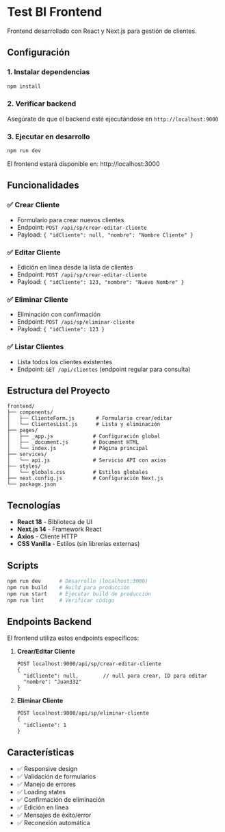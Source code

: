 # Test BI Frontend

Frontend desarrollado con React y Next.js para gestión de clientes.

## Configuración

### 1. Instalar dependencias
```bash
npm install
```

### 2. Verificar backend
Asegúrate de que el backend esté ejecutándose en `http://localhost:9000`

### 3. Ejecutar en desarrollo
```bash
npm run dev
```

El frontend estará disponible en: http://localhost:3000

## Funcionalidades

### ✅ Crear Cliente
- Formulario para crear nuevos clientes
- Endpoint: `POST /api/sp/crear-editar-cliente`
- Payload: `{ "idCliente": null, "nombre": "Nombre Cliente" }`

### ✅ Editar Cliente
- Edición en línea desde la lista de clientes
- Endpoint: `POST /api/sp/crear-editar-cliente`
- Payload: `{ "idCliente": 123, "nombre": "Nuevo Nombre" }`

### ✅ Eliminar Cliente
- Eliminación con confirmación
- Endpoint: `POST /api/sp/eliminar-cliente`
- Payload: `{ "idCliente": 123 }`

### ✅ Listar Clientes
- Lista todos los clientes existentes
- Endpoint: `GET /api/clientes` (endpoint regular para consulta)

## Estructura del Proyecto

```
frontend/
├── components/
│   ├── ClienteForm.js       # Formulario crear/editar
│   └── ClientesList.js      # Lista y eliminación
├── pages/
│   ├── _app.js             # Configuración global
│   ├── _document.js        # Document HTML
│   └── index.js            # Página principal
├── services/
│   └── api.js              # Servicio API con axios
├── styles/
│   └── globals.css         # Estilos globales
├── next.config.js          # Configuración Next.js
└── package.json
```

## Tecnologías

- **React 18** - Biblioteca de UI
- **Next.js 14** - Framework React
- **Axios** - Cliente HTTP
- **CSS Vanilla** - Estilos (sin librerías externas)

## Scripts

```bash
npm run dev      # Desarrollo (localhost:3000)
npm run build    # Build para producción
npm run start    # Ejecutar build de producción
npm run lint     # Verificar código
```

## Endpoints Backend

El frontend utiliza estos endpoints específicos:

1. **Crear/Editar Cliente**
   ```
   POST localhost:9000/api/sp/crear-editar-cliente
   {
     "idCliente": null,        // null para crear, ID para editar
     "nombre": "Juan332"
   }
   ```

2. **Eliminar Cliente**
   ```
   POST localhost:9000/api/sp/eliminar-cliente
   {
     "idCliente": 1
   }
   ```

## Características

- ✅ Responsive design
- ✅ Validación de formularios
- ✅ Manejo de errores
- ✅ Loading states
- ✅ Confirmación de eliminación
- ✅ Edición en línea
- ✅ Mensajes de éxito/error
- ✅ Reconexión automática
